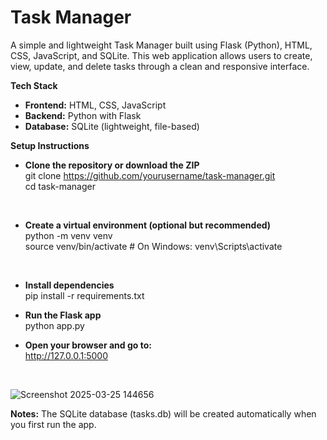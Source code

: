 # Task Manager

A simple and lightweight Task Manager built using Flask (Python), HTML, CSS, JavaScript, and SQLite. This web application allows users to create, view, update, and delete tasks through a clean and responsive interface.

**Tech Stack**
- **Frontend:** HTML, CSS, JavaScript
- **Backend:** Python with Flask
- **Database:** SQLite (lightweight, file-based)

**Setup Instructions**
<br>
- **Clone the repository or download the ZIP**  
git clone https://github.com/yourusername/task-manager.git  
cd task-manager
<br>

- **Create a virtual environment (optional but recommended)**  
python -m venv venv  
source venv/bin/activate  # On Windows: venv\Scripts\activate  
<br>

- **Install dependencies**  
pip install -r requirements.txt

- **Run the Flask app**  
python app.py

- **Open your browser and go to:**  
http://127.0.0.1:5000
<br>

![Screenshot 2025-03-25 144656](https://github.com/user-attachments/assets/6dabe5c8-ebc4-4f76-8c5d-a1ed22129386)

**Notes:**
The SQLite database (tasks.db) will be created automatically when you first run the app.
